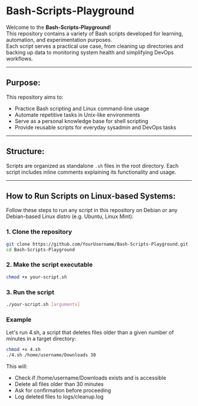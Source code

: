# Bash-Scripts-Playground

Welcome to the **Bash-Scripts-Playground**!  
This repository contains a variety of Bash scripts developed for learning, automation, and experimentation purposes.  
Each script serves a practical use case, from cleaning up directories and backing up data to monitoring system health and simplifying DevOps workflows.

---

## Purpose:

This repository aims to:
- Practice Bash scripting and Linux command-line usage
- Automate repetitive tasks in Unix-like environments
- Serve as a personal knowledge base for shell scripting
- Provide reusable scripts for everyday sysadmin and DevOps tasks

---

## Structure:

Scripts are organized as standalone `.sh` files in the root directory. Each script includes inline comments explaining its functionality and usage.

---

## How to Run Scripts on Linux-based Systems:

Follow these steps to run any script in this repository on Debian or any Debian-based Linux distro (e.g. Ubuntu, Linux Mint):

### 1. Clone the repository

```bash
git clone https://github.com/YourUsername/Bash-Scripts-Playground.git
cd Bash-Scripts-Playground
```
### 2. Make the script executable

```bash
chmod +x your-script.sh
```
### 3. Run the script

```bash
./your-script.sh [arguments]
```

### Example

Let's run 4.sh, a script that deletes files older than a given number of minutes in a target directory:

```bash
chmod +x 4.sh
./4.sh /home/username/Downloads 30
```

This will:
- Check if /home/username/Downloads exists and is accessible
- Delete all files older than 30 minutes
- Ask for confirmation before proceeding
- Log deleted files to logs/cleanup.log
